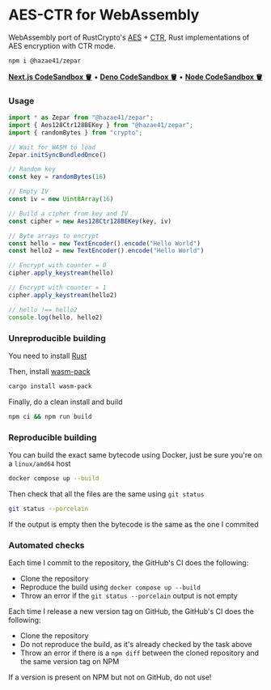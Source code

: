 # AES-CTR for WebAssembly

WebAssembly port of RustCrypto's [AES](https://github.com/RustCrypto/block-ciphers) + [CTR](https://github.com/RustCrypto/block-modes), 
Rust implementations of AES encryption with CTR mode.

```bash
npm i @hazae41/zepar
```

[**Next.js CodeSandbox 🪣**](https://codesandbox.io/p/sandbox/7dv3pc) • [**Deno CodeSandbox 🪣**](https://codesandbox.io/p/sandbox/480rz7) • [**Node CodeSandbox 🪣**](https://codesandbox.io/p/sandbox/zn6c5r)

### Usage

```ts
import * as Zepar from "@hazae41/zepar";
import { Aes128Ctr128BEKey } from "@hazae41/zepar";
import { randomBytes } from "crypto";

// Wait for WASM to load
Zepar.initSyncBundledOnce()

// Random key
const key = randomBytes(16)

// Empty IV
const iv = new Uint8Array(16)

// Build a cipher from key and IV
const cipher = new Aes128Ctr128BEKey(key, iv)

// Byte arrays to encrypt
const hello = new TextEncoder().encode("Hello World")
const hello2 = new TextEncoder().encode("Hello World")

// Encrypt with counter = 0
cipher.apply_keystream(hello)

// Encrypt with counter = 1
cipher.apply_keystream(hello2)

// hello !== hello2
console.log(hello, hello2)
```

### Unreproducible building

You need to install [Rust](https://www.rust-lang.org/tools/install)

Then, install [wasm-pack](https://github.com/rustwasm/wasm-pack)

```bash
cargo install wasm-pack
```

Finally, do a clean install and build

```bash
npm ci && npm run build
```

### Reproducible building

You can build the exact same bytecode using Docker, just be sure you're on a `linux/amd64` host

```bash
docker compose up --build
```

Then check that all the files are the same using `git status`

```bash
git status --porcelain
```

If the output is empty then the bytecode is the same as the one I commited

### Automated checks

Each time I commit to the repository, the GitHub's CI does the following:
- Clone the repository
- Reproduce the build using `docker compose up --build`
- Throw an error if the `git status --porcelain` output is not empty

Each time I release a new version tag on GitHub, the GitHub's CI does the following:
- Clone the repository
- Do not reproduce the build, as it's already checked by the task above
- Throw an error if there is a `npm diff` between the cloned repository and the same version tag on NPM

If a version is present on NPM but not on GitHub, do not use!